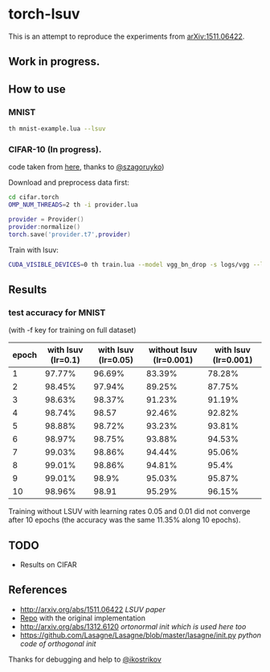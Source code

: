 # torch-lsuv

This is an attempt to reproduce the experiments from [arXiv:1511.06422](http://arxiv.org/abs/1511.06422).

## Work in progress.

## How to use

### MNIST

```bash
th mnist-example.lua --lsuv
```

### CIFAR-10 (In progress).
code taken from [here](https://github.com/szagoruyko/cifar.torch), thanks to [@szagoruyko](https://github.com/szagoruyko))

Download and preprocess data first:

```bash
cd cifar.torch
OMP_NUM_THREADS=2 th -i provider.lua
```
```lua
provider = Provider()
provider:normalize()
torch.save('provider.t7',provider)
```

Train with lsuv:

```bash
CUDA_VISIBLE_DEVICES=0 th train.lua --model vgg_bn_drop -s logs/vgg --lsuv
```

## Results

### test accuracy for MNIST
(with -f key for training on full dataset)

epoch |with lsuv (lr=0.1)| with lsuv (lr=0.05) | without lsuv (lr=0.001) | with lsuv (lr=0.001)
------------ | ------------ | ------------- | ------------- | -------------
1|97.77%|96.69%|83.39%|78.28%
2| 98.45%| 97.94%|89.25%|87.75%
3| 98.63%|98.37%|91.23%|91.19%
4| 98.74%|98.57|92.46%|92.82%
5| 98.88%|98.72%|93.23%|93.81%
6| 98.97%|98.75%| 93.88%|94.53%
7| 99.03%|98.86%| 94.44%|95.06%
8| 99.01%|98.86%|94.81%|95.4%
9| 99.01%|98.9%|95.03%|95.87%
10|98.96%|98.91|95.29%|96.15%

Training without LSUV with learning rates 0.05 and 0.01 did not converge after 10 epochs (the accuracy was the same 11.35% along 10 epochs).


## TODO
* Results on CIFAR

## References
* http://arxiv.org/abs/1511.06422 *LSUV paper*
* [Repo](https://github.com/ducha-aiki/LSUVinit) with the original implementation
* http://arxiv.org/abs/1312.6120 *ortonormal init which is used here too*
* https://github.com/Lasagne/Lasagne/blob/master/lasagne/init.py *python code of orthogonal init*

Thanks for debugging and help to [@ikostrikov](https://github.com/ikostrikov)
